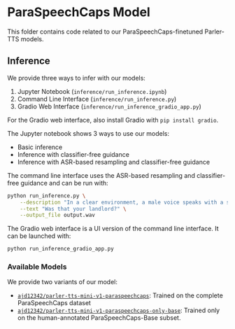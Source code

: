 # ParaSpeechCaps Model

This folder contains code related to our ParaSpeechCaps-finetuned Parler-TTS models.

## Inference
We provide three ways to infer with our models:

1. Jupyter Notebook (`inference/run_inference.ipynb`)
2. Command Line Interface (`inference/run_inference.py`)
3. Gradio Web Interface (`inference/run_inference_gradio_app.py`)

For the Gradio web interface, also install Gradio with `pip install gradio`.

The Jupyter notebook shows 3 ways to use our models:
- Basic inference
- Inference with classifier-free guidance
- Inference with ASR-based resampling and classifier-free guidance

The command line interface uses the ASR-based resampling and classifier-free guidance and can be run with:
```bash
python run_inference.py \
    --description "In a clear environment, a male voice speaks with a sad tone." \
    --text "Was that your landlord?" \
    --output_file output.wav
```

The Gradio web interface is a UI version of the command line interface. It can be launched with:
```bash
python run_inference_gradio_app.py
```

### Available Models

We provide two variants of our model:
- [`ajd12342/parler-tts-mini-v1-paraspeechcaps`](https://huggingface.co/ajd12342/parler-tts-mini-v1-paraspeechcaps): Trained on the complete ParaSpeechCaps dataset
- [`ajd12342/parler-tts-mini-v1-paraspeechcaps-only-base`](https://huggingface.co/ajd12342/parler-tts-mini-v1-paraspeechcaps-only-base): Trained only on the human-annotated ParaSpeechCaps-Base subset.
